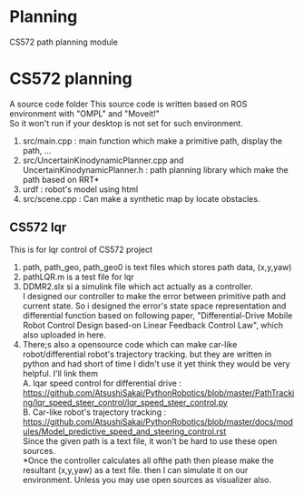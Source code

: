 # Planning
CS572 path planning module
# CS572 planning
A source code folder
This source code is written based on ROS environment with "OMPL" and "Moveit!"  
So it won't run if your desktop is not set for such environment.  
1. src/main.cpp : main function which make a primitive path, display the path, ...  
2. src/UncertainKinodynamicPlanner.cpp and UncertainKinodynamicPlanner.h : path planning library which make the path based on RRT*  
3. urdf : robot's model using html  
4. src/scene.cpp : Can make a synthetic map by locate obstacles.  

## CS572 lqr
This is for lqr control of CS572 project  
1. path, path_geo, path_geo0 is text files which stores path data, (x,y,yaw)  
2. pathLQR.m is a test file for lqr   
3. DDMR2.slx si a simulink file which act actually as a controller.  
I designed our controller to make the error between primitive path and current state. So i designed the error's state space representation and differential function based on following paper, "Differential-Drive Mobile Robot Control Design based-on Linear Feedback Control Law", which also uploaded in here.  
4. There;s also a opensource code which can make car-like robot/differential robot's trajectory tracking. but they are written in python and had short of time I didn't use it yet think they would be very helpful. I'll link them  
A. lqar speed control for differential drive : https://github.com/AtsushiSakai/PythonRobotics/blob/master/PathTracking/lqr_speed_steer_control/lqr_speed_steer_control.py  
B. Car-like robot's trajectory tracking : https://github.com/AtsushiSakai/PythonRobotics/blob/master/docs/modules/Model_predictive_speed_and_steering_control.rst  
Since the given path is a text file, it won't be hard to use these open sources.  
*Once the controller calculates all ofthe path then please make the resultant (x,y,yaw) as a text file. then I can simulate it on our environment. Unless you may use open sources as visualizer also.

